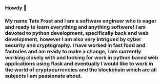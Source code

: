 ### Howdy 👋

### My name Tate Frost and I am a software engineer who is eager and ready to learn everything and anything software! I am devoted to python development, specifically back end web development, however I am also very intrigued by cyber security and cryptography. I have worked in fast food and factories and am ready to make a change, I am currently working closely with and looking for work in python based web applications using flask and eventually I would like to work in the world of cryptocurrencies and the blockchain which are all subjects I am passionate about.

<!--
**tatefrost/tatefrost** is a ✨ _special_ ✨ repository because its `README.md` (this file) appears on your GitHub profile.

Here are some ideas to get you started:

- 🔭 I’m currently working on ...
- 🌱 I’m currently learning ...
- 👯 I’m looking to collaborate on ...
- 🤔 I’m looking for help with ...
- 💬 Ask me about ...
- 📫 How to reach me: ...
- 😄 Pronouns: ...
- ⚡ Fun fact: ...
-->
